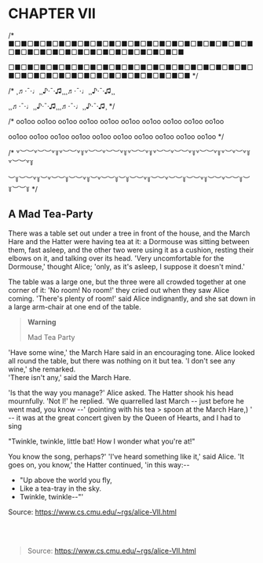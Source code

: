 <!--
author:   Sina Bock

email:    sina.bock@th-koeln.de

version:  0.0.1

language: de

tags:     LiaScript, Preview

link:     https://github.com/mbluemm/modul-fdII-thkoeln/blob/81374760c5426a03dbd7aaacbacb9896120d3a1a/common_style.css

-->

# CHAPTER VII

/* ■□■□■□■□■□■□■□■□■□■□■□■□■□■□■□■□■□■□■□■□■□■□■□■□■□■□■□■□■□■□■□■□■□■

□■□■□■□■□■□■□■□■□■□■□■□■□■□■□■□■□■□■□■□■□■□■□■□■□■□■□■□■□■□■□■□■□■□■ */

/* ¸♬·¯·♩¸¸♪·¯·♫¸¸¸♬·¯·♩¸¸♪·¯·♫¸¸

¸¸♬·¯·♩¸¸♪·¯·♫¸¸¸♬·¯·♩¸¸♪·¯·♫¸ */

/* oo1oo oo1oo oo1oo oo1oo oo1oo oo1oo oo1oo oo1oo oo1oo oo1oo

oo1oo oo1oo oo1oo oo1oo oo1oo oo1oo oo1oo oo1oo oo1oo oo1oo */

/* ꒷︶︶꒷︶︶꒷꒦꒷︶︶꒷꒦꒷︶︶꒷︶︶꒷꒦꒷︶︶꒷꒦꒷︶︶꒷︶︶꒷꒦꒷︶︶꒷꒦꒷︶꒷︶꒷꒦꒷︶︶꒷꒦

︶꒦︶︶꒷꒦︶꒷︶︶꒦︶︶꒷꒦︶꒷︶︶꒦︶꒦︶︶꒷꒦︶︶꒷︶︶꒦︶︶꒷꒦︶︶꒷︶︶꒦︶꒦︶︶꒦ */

<h2> A Mad Tea-Party </h2>

<p>
There was a table set out under a tree in front of the house, and the March Hare and the Hatter were having tea at it: a Dormouse was sitting between them, fast asleep, and the other two were using it as a cushion, resting their elbows on it, and talking over its head. 'Very uncomfortable for the Dormouse,' thought Alice; 'only, as it's asleep, I suppose it doesn't mind.'</p>

<!-- style="text-indent: 2em;"-->
<p>
The table was a large one, but the three were all crowded together at one corner of it: 'No room! No room!' they cried out when they saw Alice coming. 'There's plenty of room!' said Alice indignantly, and she sat down in a large arm-chair at one end of the table.
</p>

<!-- style="background-color: tomato;"-->
> **Warning**
>
> Mad Tea Party

<p>'Have some wine,' the March Hare said in an encouraging tone.
Alice looked all round the table, but there was nothing on it but tea. 'I don't see any wine,' she remarked. <br>
'There isn't any,' said the March Hare.</p>

<p>'Is that the way you manage?' Alice asked.
The Hatter shook his head mournfully. 'Not I!' he replied. 'We quarrelled last March -- just before he went mad, you know --' (pointing with his tea > spoon at the March Hare,) ' -- it was at the great concert given by the Queen of Hearts, and I had to sing </p>

<p id="indent">"Twinkle, twinkle, little bat!
How I wonder what you're at!"</p>

<p id="indent">You know the song, perhaps?'
'I've heard something like it,' said Alice.
'It goes on, you know,' the Hatter continued, 'in this way:--

- "Up above the world you fly,
- Like a tea-tray in the sky.
- Twinkle, twinkle--"'

</p>

Source: https://www.cs.cmu.edu/~rgs/alice-VII.html

<br>

<!--
<iframe width="960" height="600"></iframe>

<br>

<script sandbox="allow-forms allow-modals" allow="" referrerpolicy="no-referrer">

const iframeElem = document.querySelector("iframe");

iframeElem.credentialless = true;
iframeElem.title = "Fair Prinzipien";
iframeElem.src = "https://werner-bock.com/wp-content/uploads/2024/02/CY_FAIR-Prinzipien.html";

</script>
-->

<br>

> Source: https://www.cs.cmu.edu/~rgs/alice-VII.html

